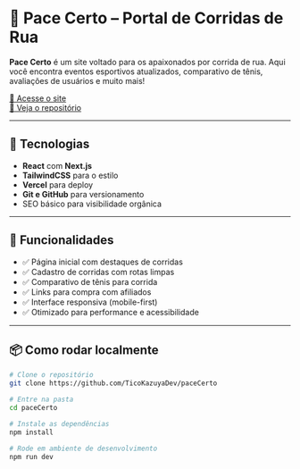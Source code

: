 # 🏃 Pace Certo – Portal de Corridas de Rua

**Pace Certo** é um site voltado para os apaixonados por corrida de rua. Aqui você encontra eventos esportivos atualizados, comparativo de tênis, avaliações de usuários e muito mais!

[🔗 Acesse o site](https://pacecertocorridas.com.br)  
[📁 Veja o repositório](https://github.com/TicoKazuyaDev/paceCerto)

---

## 🚀 Tecnologias

- **React** com **Next.js**
- **TailwindCSS** para o estilo
- **Vercel** para deploy
- **Git e GitHub** para versionamento
- SEO básico para visibilidade orgânica

---

## 🔧 Funcionalidades

- ✅ Página inicial com destaques de corridas
- ✅ Cadastro de corridas com rotas limpas
- ✅ Comparativo de tênis para corrida
- ✅ Links para compra com afiliados
- ✅ Interface responsiva (mobile-first)
- ✅ Otimizado para performance e acessibilidade

---

## 📦 Como rodar localmente

```bash
# Clone o repositório
git clone https://github.com/TicoKazuyaDev/paceCerto

# Entre na pasta
cd paceCerto

# Instale as dependências
npm install

# Rode em ambiente de desenvolvimento
npm run dev
